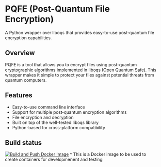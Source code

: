 # PQFE (Post-Quantum File Encryption)

A Python wrapper over liboqs that provides easy-to-use post-quantum file encryption capabilities.

## Overview

PQFE is a tool that allows you to encrypt files using post-quantum cryptographic algorithms implemented in liboqs (Open Quantum Safe). This wrapper makes it simple to protect your files against potential threats from quantum computers.

## Features

- Easy-to-use command line interface
- Support for multiple post-quantum encryption algorithms
- File encryption and decryption
- Built on top of the well-tested liboqs library
- Python-based for cross-platform compatibility

## Build status
[![Build and Push Docker Image](https://github.com/esola-thomas/Post-Quantum-File-Encryption/actions/workflows/push_docker_image.yml/badge.svg)](https://github.com/esola-thomas/Post-Quantum-File-Encryption/actions/workflows/push_docker_image.yml)
^ This is a Docker image to be used to create containers for developmenent and testing
